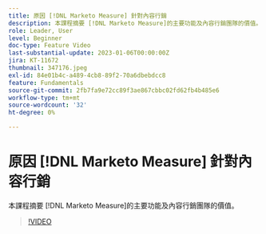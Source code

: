 ```yaml
---
title: 原因 [!DNL Marketo Measure] 針對內容行銷
description: 本課程摘要 [!DNL Marketo Measure]的主要功能及內容行銷團隊的價值。
role: Leader, User
level: Beginner
doc-type: Feature Video
last-substantial-update: 2023-01-06T00:00:00Z
jira: KT-11672
thumbnail: 347176.jpeg
exl-id: 84e01b4c-a489-4cb8-89f2-70a6dbebdcc8
feature: Fundamentals
source-git-commit: 2fb7fa9e72cc89f3ae867cbbc02fd62fb4b485e6
workflow-type: tm+mt
source-wordcount: '32'
ht-degree: 0%

---
```


# 原因 [!DNL Marketo Measure] 針對內容行銷

本課程摘要 [!DNL Marketo Measure]的主要功能及內容行銷團隊的價值。

>[!VIDEO](https://video.tv.adobe.com/v/347176/?quality=12&learn=on)
